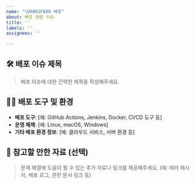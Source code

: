 ```yaml
---
name: "\U0001F680 배포"
about: 배포 관련 이슈
title: ''
labels: ''
assignees: ''

---
```


## 🛠️ 배포 이슈 제목
> 배포 이슈에 대한 간략한 제목을 작성해주세요.

## 🧑‍🔧 배포 도구 및 환경
- **배포 도구**: [예: GitHub Actions, Jenkins, Docker, CI/CD 도구 등]
- **운영 체제**: [예: Linux, macOS, Windows]
- **기타 배포 환경 정보**: [예: 클라우드 서비스, 서버 환경 등]

## 📑 참고할 만한 자료 (선택)
> 문제 해결에 도움이 될 수 있는 추가 자료나 링크를 제공해주세요. (예: 에러 메시지, 배포 로그, 관련 문서 링크 등)
